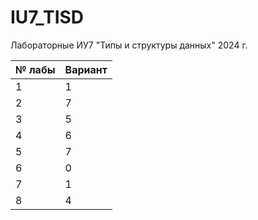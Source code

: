 # IU7_TISD

Лабораторные ИУ7 "Типы и структуры данных" 2024 г.

| № лабы | Вариант |
|--------|---------|
| 1      | 1       |
| 2      | 7       |
| 3      | 5       |
| 4      | 6       |
| 5      | 7       |
| 6      | 0       |
| 7      | 1       |
| 8      | 4       |

